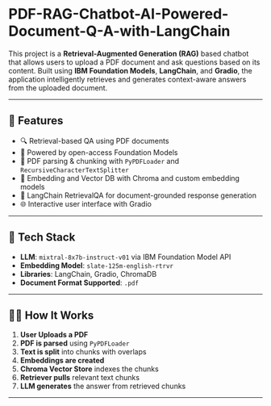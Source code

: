 # PDF-RAG-Chatbot-AI-Powered-Document-Q-A-with-LangChain

This project is a **Retrieval-Augmented Generation (RAG)** based chatbot that allows users to upload a PDF document and ask questions based on its content. Built using **IBM Foundation Models**, **LangChain**, and **Gradio**, the application intelligently retrieves and generates context-aware answers from the uploaded document.

---

## 🚀 Features

- 🔍 Retrieval-based QA using PDF documents
- 🧠 Powered by open-access Foundation Models
- 📑 PDF parsing & chunking with `PyPDFLoader` and `RecursiveCharacterTextSplitter`
- 🔗 Embedding and Vector DB with Chroma and custom embedding models
- 🧱 LangChain RetrievalQA for document-grounded response generation
- 🌐 Interactive user interface with Gradio

---

## 🧰 Tech Stack

- **LLM**: `mixtral-8x7b-instruct-v01` via IBM Foundation Model API
- **Embedding Model**: `slate-125m-english-rtrvr`
- **Libraries**: LangChain, Gradio, ChromaDB
- **Document Format Supported**: `.pdf`

---

## 🧑‍💻 How It Works

1. **User Uploads a PDF**
2. **PDF is parsed** using `PyPDFLoader`
3. **Text is split** into chunks with overlaps
4. **Embeddings are created**
5. **Chroma Vector Store** indexes the chunks
6. **Retriever pulls** relevant text chunks
7. **LLM generates** the answer from retrieved chunks

---


